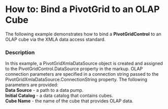 # How to: Bind a PivotGrid to an OLAP Cube


<p>The following example demonstrates how to bind a <strong>PivotGridControl</strong> to an OLAP cube via the XMLA data access standard.</p>


<h3>Description</h3>

<p>In this example, a PivotGridXmlaDataSource object is created and assigned to the PivotGridControl.DataSource property in the markup. OLAP connection parameters are specified in a connection string passed to the PivotGridXmlaDataSource.ConnectionString property. The following parameters are provided:<br />
<strong>Data Source</strong> - a path to a data pump. <br />
<strong>Initial Catalog</strong> - a data catalog that contains cubes. <br />
<strong>Cube Name</strong> - the name of the cube that provides OLAP data. </p>

<br/>


